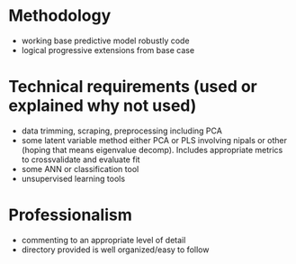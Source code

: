 # Methodology
- working base predictive model robustly code
- logical progressive extensions from base case

# Technical requirements (used or explained why not used)
- data trimming, scraping, preprocessing including PCA
- some latent variable method either PCA or PLS involving nipals or other (hoping that means eigenvalue decomp). Includes appropriate metrics to crossvalidate and evaluate fit
- some ANN or classification tool
- unsupervised learning tools

# Professionalism
- commenting to an appropriate level of detail
- directory provided is well organized/easy to follow
